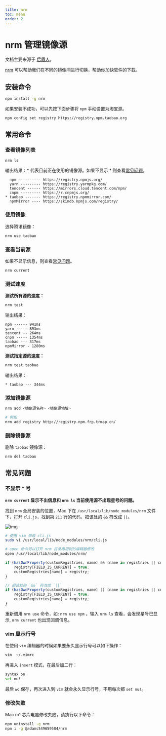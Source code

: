 ```yaml
---
title: nrm
toc: menu
order: 2
---
```


<BackTop></BackTop>

# nrm 管理镜像源

文档主要来源于 [后盾人](https://doc.houdunren.com/)。

[nrm](https://github.com/Pana/nrm) 可以帮助我们在不同的镜像间进行切换，帮助你加快软件的下载。

## 安装命令

```bash
npm install -g nrm
```

如果安装不成功，可以先按下面步骤将 `npm` 手动设置为淘宝源。

```bash
npm config set registry https://registry.npm.taobao.org
```

## 常用命令

### 查看镜像列表

```bash
nrm ls
```

输出结果：* 代表目前正在使用的镜像源。如果不显示 * 则查看[常见问题](/package/nrm#不显示--号)。

```text
  npm ---------- https://registry.npmjs.org/
  yarn --------- https://registry.yarnpkg.com/
  tencent ------ https://mirrors.cloud.tencent.com/npm/
  cnpm --------- https://r.cnpmjs.org/
* taobao ------- https://registry.npmmirror.com/
  npmMirror ---- https://skimdb.npmjs.com/registry/
```

### 使用镜像

选择腾讯镜像：

```bash
nrm use taobao
```

### 查看当前源

如果不显示信息，则查看[常见问题](/package/nrm#不显示--号)。

```bash
nrm current
```

### 测试速度

**测试所有源的速度：**

```bash
nrm test
```

输出结果：

```text
npm ------ 941ms
yarn ----- 893ms
tencent -- 264ms
cnpm ----- 1354ms
taobao --- 317ms
npmMirror - 1280ms
```

**测试指定源的速度：**

```bash
nrm test taobao
```

输出结果：

```text
* taobao --- 344ms
```

### 添加镜像源

```bash
nrm add <镜像源名称> <镜像源地址> 

# 例如
nrm add registry http://registry.npm.frp.trmap.cn/
```

### 删除镜像源

删除 `taobao` 镜像源：

```bash
nrm del taobao
```

## 常见问题

### 不显示 * 号

**`nrm current` 显示不出信息和 `nrm ls` 当前使用源不出现星号的问题。**

找到 `nrm` 全局安装的位置，Mac 下在 `/usr/local/lib/node_modules/nrm` 文件下，打开 `cli.js`，找到第 `211` 行的代码，把该处的 `&&` 符改成 `||`。

![img](https://cdn.jsdelivr.net/gh/fy996icu/pics/img/nrm-wt.png)

```bash
# 使用 vim 修改 cli.js
sudo vi /usr/local/lib/node_modules/nrm/cli.js

# open 命令可以打开 nrm 目录再用别的编辑器修改
open /usr/local/lib/node_modules/nrm/
```

```js
if (hasOwnProperty(customRegistries, name) && (name in registries || customRegistries[name].registry === registry.registry)) {
    registry[FIELD_IS_CURRENT] = true;
    customRegistries[name] = registry;
}

// 把该处的 `&&` 符改成 `||`
if (hasOwnProperty(customRegistries, name) || (name in registries || customRegistries[name].registry === registry.registry)) {
    registry[FIELD_IS_CURRENT] = true;
    customRegistries[name] = registry;
}
```

重新调用 `nrm use` 命令，如: `nrm use npm` ，输入 `nrm ls` 查看，会发现星号已显示, `nrm current` 也出现回调信息。

### vim 显示行号

在使用 `vim` 编辑器的时候如果要永久显示行号可以如下操作：

```bash
vim  ~/.vimrc
```

再进入 `insert` 模式，在最后加二行：

```bash
syntax on
set nu!
```

最后 `wq` 保存，再次进入到 `vim` 就会永久显示行号，不用每次都 `set nu!`。

### 修改失败

Mac m1 芯片电脑修改失败，请执行以下命令：

```bash
npm uninstall -g nrm
npm i -g @adams549659584/nrm
```
